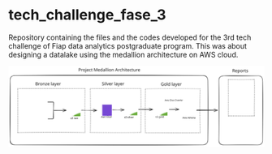 # tech_challenge_fase_3
Repository containing the files and the codes developed for the 3rd tech challenge of Fiap data analytics postgraduate program.
This was about designing a datalake using the medallion architecture on AWS cloud.

![Architecture](./arquitetura_svg.svg)
